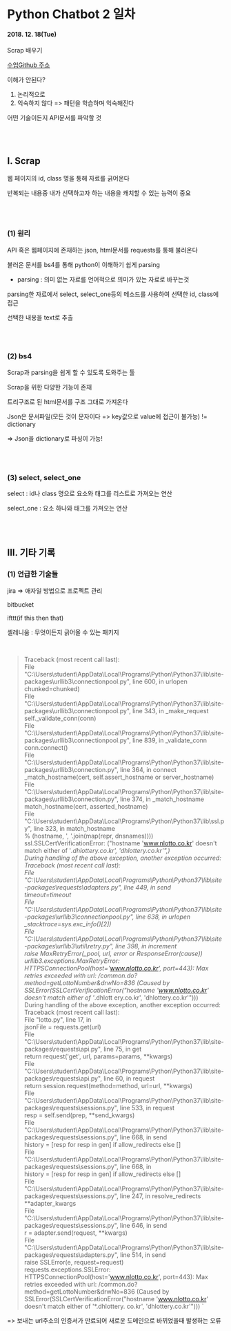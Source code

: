 # Python Chatbot 2 일차

#### 2018. 12. 18(Tue)

Scrap 배우기

[수업Github 주소](github.com/sspy1)

이해가 안된다?

1. 논리적으로
2. 익숙하지 않다 => 패턴을 학습하며 익숙해진다

어떤 기술이든지 API문서를 파악할 것

<br>

<br>


## I. Scrap

웹 페이지의 id, class 명을 통해 자료를 긁어온다

반복되는 내용중 내가 선택하고자 하는 내용을 캐치할 수 있는 능력이 중요

<br>

<br>

### (1) 원리

API 혹은 웹페이지에 존재하는 json, html문서를 requests를 통해 불러온다

불러온 문서를 bs4를 통해 python이 이해하기 쉽게 parsing

- parsing : 의미 없는 자료를 언어적으로 의미가 있는 자료로 바꾸는것

parsing한 자료에서 select, select_one등의 메소드를 사용하여 선택한 id, class에 접근

선택한 내용을 text로 추출

<br>

<br>

### (2) bs4

Scrap과 parsing을 쉽게 할 수 있도록 도와주는 툴

Scrap을 위한 다양한 기능이 존재

트리구조로 된 html문서를 구조 그대로 가져온다

Json은 문서파일(모든 것이 문자이다 => key값으로 value에 접근이 불가능) != dictionary

=> Json을 dictionary로 파싱이 가능!

<br>

<br>

### (3) select, select_one

select : id나 class 명으로 요소와 태그를 리스트로 가져오는 연산

select_one : 요소 하나와 태그를 가져오는 연산

<br>

<br>

## III. 기타 기록

### (1) 언급한 기술들

jira => 애자일 방법으로 프로젝트 관리

bitbucket

ifttt(if this then that)

셀레니움 : 무엇이든지 긁어올 수 있는 패키지

<br>


>Traceback (most recent call last):                                                                                                                                                                                                                                             
>File "C:\Users\student\AppData\Local\Programs\Python\Python37\lib\site-packages\urllib3\connectionpool.py", line 600, in urlopen                                                                                                                                             
>chunked=chunked)                                                                                                                                                                                                                                                           
>File "C:\Users\student\AppData\Local\Programs\Python\Python37\lib\site-packages\urllib3\connectionpool.py", line 343, in _make_request                                                                                                                                       
>self._validate_conn(conn)                                                                                                                                                                                                                                                  
>File "C:\Users\student\AppData\Local\Programs\Python\Python37\lib\site-packages\urllib3\connectionpool.py", line 839, in _validate_conn                                                                                                                                      
>conn.connect()                                                                                                                                                                                                                                                             
>File "C:\Users\student\AppData\Local\Programs\Python\Python37\lib\site-packages\urllib3\connection.py", line 364, in connect                                                                                                                                                 
>_match_hostname(cert, self.assert_hostname or server_hostname)                                                                                                                                                                                                             
>File "C:\Users\student\AppData\Local\Programs\Python\Python37\lib\site-packages\urllib3\connection.py", line 374, in _match_hostname                                                                                                                                         
>match_hostname(cert, asserted_hostname)                                                                                                                                                                                                                                    
>File "C:\Users\student\AppData\Local\Programs\Python\Python37\lib\ssl.py", line 323, in match_hostname                                                                                                                                                                       
>% (hostname, ', '.join(map(repr, dnsnames))))                                                                                                                                                                                                                              
>ssl.SSLCertVerificationError: ("hostname 'www.nlotto.co.kr' doesn't match either of '*.dhlottery.co.kr', 'dhlottery.co.kr'",)                                                                                                                                                  
>During handling of the above exception, another exception occurred:                                                                                                                                                                                                            
>Traceback (most recent call last):                                                                                                                                                                                                                                             
>File "C:\Users\student\AppData\Local\Programs\Python\Python37\lib\site-packages\requests\adapters.py", line 449, in send                                                                                                                                                     
>timeout=timeout                                                                                                                                                                                                                                                            
>File "C:\Users\student\AppData\Local\Programs\Python\Python37\lib\site-packages\urllib3\connectionpool.py", line 638, in urlopen                                                                                                                                             
>_stacktrace=sys.exc_info()[2])                                                                                                                                                                                                                                             
>File "C:\Users\student\AppData\Local\Programs\Python\Python37\lib\site-packages\urllib3\util\retry.py", line 398, in increment                                                                                                                                               
>raise MaxRetryError(_pool, url, error or ResponseError(cause))                                                                                                                                                                                                             
>urllib3.exceptions.MaxRetryError: HTTPSConnectionPool(host='www.nlotto.co.kr', port=443): Max retries exceeded with url: /common.do?method=getLottoNumber&drwNo=836 (Caused by SSLError(SSLCertVerificationError("hostname 'www.nlotto.co.kr' doesn't match either of '*.dhlott
>ery.co.kr', 'dhlottery.co.kr'")))                                                                                                                                                                                                                                              
>During handling of the above exception, another exception occurred:                                                                                                                                                                                                            
>Traceback (most recent call last):                                                                                                                                                                                                                                             
>File "lotto.py", line 17, in                                                                                                                                                                                                                                         
>jsonFile = requests.get(url)                                                                                                                                                                                                                                               
>File "C:\Users\student\AppData\Local\Programs\Python\Python37\lib\site-packages\requests\api.py", line 75, in get                                                                                                                                                            
>return request('get', url, params=params, **kwargs)                                                                                                                                                                                                                        
>File "C:\Users\student\AppData\Local\Programs\Python\Python37\lib\site-packages\requests\api.py", line 60, in request                                                                                                                                                        
>return session.request(method=method, url=url, **kwargs)                                                                                                                                                                                                                   
>File "C:\Users\student\AppData\Local\Programs\Python\Python37\lib\site-packages\requests\sessions.py", line 533, in request                                                                                                                                                  
>resp = self.send(prep, **send_kwargs)                                                                                                                                                                                                                                      
>File "C:\Users\student\AppData\Local\Programs\Python\Python37\lib\site-packages\requests\sessions.py", line 668, in send                                                                                                                                                     
>history = [resp for resp in gen] if allow_redirects else []                                                                                                                                                                                                                
>File "C:\Users\student\AppData\Local\Programs\Python\Python37\lib\site-packages\requests\sessions.py", line 668, in                                                                                                                                                
>history = [resp for resp in gen] if allow_redirects else []                                                                                                                                                                                                                
>File "C:\Users\student\AppData\Local\Programs\Python\Python37\lib\site-packages\requests\sessions.py", line 247, in resolve_redirects                                                                                                                                        
>**adapter_kwargs                                                                                                                                                                                                                                                           
>File "C:\Users\student\AppData\Local\Programs\Python\Python37\lib\site-packages\requests\sessions.py", line 646, in send                                                                                                                                                     
>r = adapter.send(request, **kwargs)                                                                                                                                                                                                                                        
>File "C:\Users\student\AppData\Local\Programs\Python\Python37\lib\site-packages\requests\adapters.py", line 514, in send                                                                                                                                                     
>raise SSLError(e, request=request)                                                                                                                                                                                                                                         
>requests.exceptions.SSLError: HTTPSConnectionPool(host='www.nlotto.co.kr', port=443): Max retries exceeded with url: /common.do?method=getLottoNumber&drwNo=836 (Caused by SSLError(SSLCertVerificationError("hostname 'www.nlotto.co.kr' doesn't match either of '*.dhlottery.
>co.kr', 'dhlottery.co.kr'")))                                                                                                                                                                                                                                                  `
>
>

=> 보내는 url주소의 인증서가 만료되어 새로운 도메인으로 바뀌었을때 발생하는 오류


